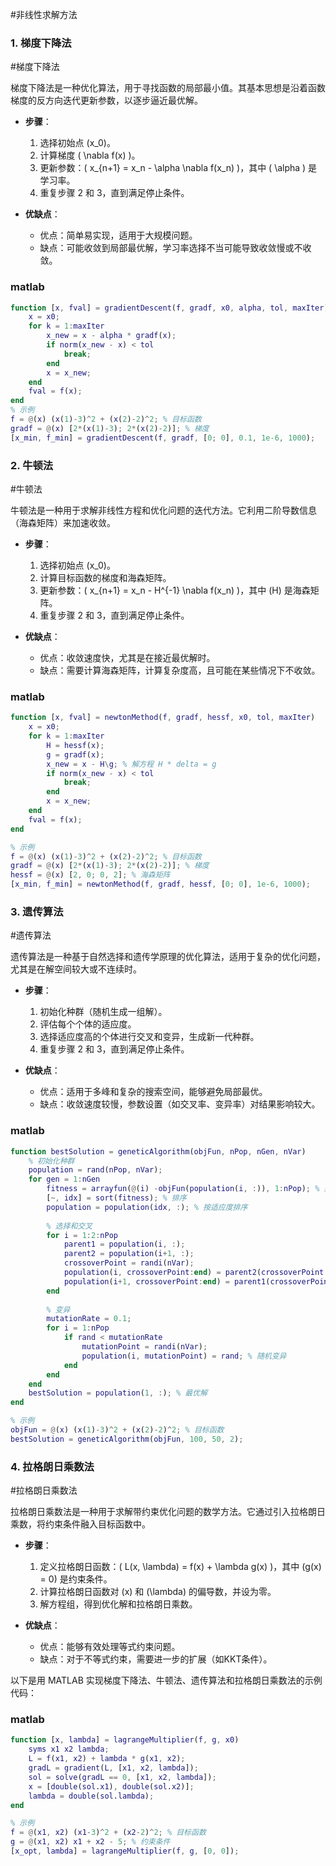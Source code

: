 #非线性求解方法
### 1. 梯度下降法
#梯度下降法

梯度下降法是一种优化算法，用于寻找函数的局部最小值。其基本思想是沿着函数梯度的反方向迭代更新参数，以逐步逼近最优解。

- **步骤**：
  1. 选择初始点 \(x_0\)。
  2. 计算梯度 \( \nabla f(x) \)。
  3. 更新参数：\( x_{n+1} = x_n - \alpha \nabla f(x_n) \)，其中 \( \alpha \) 是学习率。
  4. 重复步骤 2 和 3，直到满足停止条件。

- **优缺点**：
  - 优点：简单易实现，适用于大规模问题。
  - 缺点：可能收敛到局部最优解，学习率选择不当可能导致收敛慢或不收敛。

### matlab


```matlab
function [x, fval] = gradientDescent(f, gradf, x0, alpha, tol, maxIter)
    x = x0;
    for k = 1:maxIter
        x_new = x - alpha * gradf(x);
        if norm(x_new - x) < tol
            break;
        end
        x = x_new;
    end
    fval = f(x);
end
% 示例
f = @(x) (x(1)-3)^2 + (x(2)-2)^2; % 目标函数
gradf = @(x) [2*(x(1)-3); 2*(x(2)-2)]; % 梯度
[x_min, f_min] = gradientDescent(f, gradf, [0; 0], 0.1, 1e-6, 1000);
```


### 2. **牛顿法**
#牛顿法 

牛顿法是一种用于求解非线性方程和优化问题的迭代方法。它利用二阶导数信息（海森矩阵）来加速收敛。

- **步骤**：
  1. 选择初始点 \(x_0\)。
  2. 计算目标函数的梯度和海森矩阵。
  3. 更新参数：\( x_{n+1} = x_n - H^{-1} \nabla f(x_n) \)，其中 \(H\) 是海森矩阵。
  4. 重复步骤 2 和 3，直到满足停止条件。

- **优缺点**：
  - 优点：收敛速度快，尤其是在接近最优解时。
  - 缺点：需要计算海森矩阵，计算复杂度高，且可能在某些情况下不收敛。
### matlab

```matlab
function [x, fval] = newtonMethod(f, gradf, hessf, x0, tol, maxIter)
    x = x0;
    for k = 1:maxIter
        H = hessf(x);
        g = gradf(x);
        x_new = x - H\g; % 解方程 H * delta = g
        if norm(x_new - x) < tol
            break;
        end
        x = x_new;
    end
    fval = f(x);
end

% 示例
f = @(x) (x(1)-3)^2 + (x(2)-2)^2; % 目标函数
gradf = @(x) [2*(x(1)-3); 2*(x(2)-2)]; % 梯度
hessf = @(x) [2, 0; 0, 2]; % 海森矩阵
[x_min, f_min] = newtonMethod(f, gradf, hessf, [0; 0], 1e-6, 1000);
```

### 3. **遗传算法**
#遗传算法 

遗传算法是一种基于自然选择和遗传学原理的优化算法，适用于复杂的优化问题，尤其是在解空间较大或不连续时。

- **步骤**：
  1. 初始化种群（随机生成一组解）。
  2. 评估每个个体的适应度。
  3. 选择适应度高的个体进行交叉和变异，生成新一代种群。
  4. 重复步骤 2 和 3，直到满足停止条件。

- **优缺点**：
  - 优点：适用于多峰和复杂的搜索空间，能够避免局部最优。
  - 缺点：收敛速度较慢，参数设置（如交叉率、变异率）对结果影响较大。
### matlab

```matlab
function bestSolution = geneticAlgorithm(objFun, nPop, nGen, nVar)
    % 初始化种群
    population = rand(nPop, nVar);
    for gen = 1:nGen
        fitness = arrayfun(@(i) -objFun(population(i, :)), 1:nPop); % 适应度
        [~, idx] = sort(fitness); % 排序
        population = population(idx, :); % 按适应度排序
        
        % 选择和交叉
        for i = 1:2:nPop
            parent1 = population(i, :);
            parent2 = population(i+1, :);
            crossoverPoint = randi(nVar);
            population(i, crossoverPoint:end) = parent2(crossoverPoint:end);
            population(i+1, crossoverPoint:end) = parent1(crossoverPoint:end);
        end
        
        % 变异
        mutationRate = 0.1;
        for i = 1:nPop
            if rand < mutationRate
                mutationPoint = randi(nVar);
                population(i, mutationPoint) = rand; % 随机变异
            end
        end
    end
    bestSolution = population(1, :); % 最优解
end

% 示例
objFun = @(x) (x(1)-3)^2 + (x(2)-2)^2; % 目标函数
bestSolution = geneticAlgorithm(objFun, 100, 50, 2);
```

### 4. **拉格朗日乘数法**
#拉格朗日乘数法

拉格朗日乘数法是一种用于求解带约束优化问题的数学方法。它通过引入拉格朗日乘数，将约束条件融入目标函数中。

- **步骤**：
  1. 定义拉格朗日函数：\( L(x, \lambda) = f(x) + \lambda g(x) \)，其中 \(g(x) = 0\) 是约束条件。
  2. 计算拉格朗日函数对 \(x\) 和 \(\lambda\) 的偏导数，并设为零。
  3. 解方程组，得到优化解和拉格朗日乘数。

- **优缺点**：
  - 优点：能够有效处理等式约束问题。
  - 缺点：对于不等式约束，需要进一步的扩展（如KKT条件）。

以下是用 MATLAB 实现梯度下降法、牛顿法、遗传算法和拉格朗日乘数法的示例代码：

### matlab

```matlab
function [x, lambda] = lagrangeMultiplier(f, g, x0)
    syms x1 x2 lambda;
    L = f(x1, x2) + lambda * g(x1, x2);
    gradL = gradient(L, [x1, x2, lambda]);
    sol = solve(gradL == 0, [x1, x2, lambda]);
    x = [double(sol.x1), double(sol.x2)];
    lambda = double(sol.lambda);
end

% 示例
f = @(x1, x2) (x1-3)^2 + (x2-2)^2; % 目标函数
g = @(x1, x2) x1 + x2 - 5; % 约束条件
[x_opt, lambda] = lagrangeMultiplier(f, g, [0, 0]);
```
